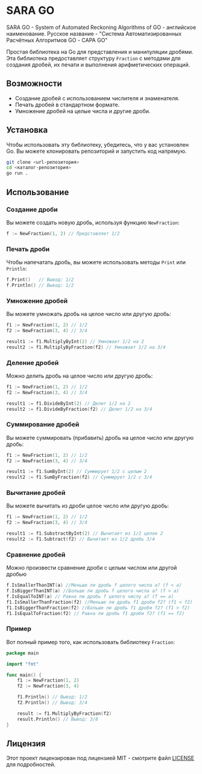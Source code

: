 # SARA GO
SARA GO - System of Automated Reckoning Algorithms of GO - английское наименование. Русское название - "Система Автоматизированных Расчётных Алгоритмов GO - САРА GO" 

Простая библиотека на Go для представления и манипуляции дробями. Эта библиотека предоставляет структуру `Fraction` с методами для создания дробей, их печати и выполнения арифметических операций.

## Возможности

- Создание дробей с использованием числителя и знаменателя.
- Печать дробей в стандартном формате.
- Умножение дробей на целые числа и другие дроби.

## Установка

Чтобы использовать эту библиотеку, убедитесь, что у вас установлен Go. Вы можете клонировать репозиторий и запустить код напрямую.

```bash
git clone <url-репозитория>
cd <каталог-репозитория>
go run .
```

## Использование

### Создание дроби

Вы можете создать новую дробь, используя функцию `NewFraction`:

```go
f := NewFraction(1, 2) // Представляет 1/2
```

### Печать дроби

Чтобы напечатать дробь, вы можете использовать методы `Print` или `Println`:

```go
f.Print()   // Вывод: 1/2
f.Println() // Вывод: 1/2
```

### Умножение дробей

Вы можете умножать дробь на целое число или другую дробь:

```go
f1 := NewFraction(1, 2) // 1/2
f2 := NewFraction(3, 4) // 3/4

result1 := f1.MultiplyByInt(2) // Умножает 1/2 на 2
result2 := f1.MultiplyByFraction(f2) // Умножает 1/2 на 3/4
```

### Деление дробей

Можно делить дробь на целое число или другую дробь:

```go
f1 := NewFraction(1, 2) // 1/2
f2 := NewFraction(3, 4) // 3/4

result1 := f1.DivideByInt(2) // Делит 1/2 на 2
result2 := f1.DivideByFraction(f2) // Делит 1/2 на 3/4
```

### Суммирование дробей

Вы можете суммировать (прибавить) дробь на целое число или другую дробь:

```go
f1 := NewFraction(1, 2) // 1/2
f2 := NewFraction(3, 4) // 3/4

result1 := f1.SumByInt(2) // Суммирует 1/2 с целым 2
result2 := f1.SumByFraction(f2) // Суммирует 1/2 с 3/4
```

### Вычитание дробей

Вы можете вычитать из дроби целое число или другую дробь:

```go
f1 := NewFraction(1, 2) // 1/2
f2 := NewFraction(3, 4) // 3/4

result1 := f1.SubstractByInt(2) // Вычитает из 1/2 целое 2
result2 := f1.Subtract(f2) // Вычитает из 1/2 дробь 3/4
```

### Сравнение дробей

Можно произвести сравнение дроби с целым числом или другой дробью 

```go
f.IsSmallerThanINT(a) //Меньше ли дробь f целого числа a? (f < a)
f.IsBiggerThanINT(a) //Больше ли дробь f целого числа a? (f > a)
f.IsEqualToINT(a) // Равна ли дробь f целого числу a? (f == a)
f1.IsSmallerThanFraction(f2) //Меньше ли дробь f1 дроби f2? (f1 < f2)
f1.IsBiggerThanFraction(f2) //Больше ли дробь f1 дроби f2? (f1 > f2)
f1.IsEqualToFraction(f2) // Равна ли дробь f1 дроби f2? (f1 == f2)
```

### Пример

Вот полный пример того, как использовать библиотеку `Fraction`:

```go
package main

import "fmt"

func main() {
    f1 := NewFraction(1, 2)
    f2 := NewFraction(3, 4)

    f1.Println() // Вывод: 1/2
    f2.Println() // Вывод: 3/4

    result := f1.MultiplyByFraction(f2)
    result.Println() // Вывод: 3/8
}
```

## Лицензия

Этот проект лицензирован под лицензией MIT - смотрите файл [LICENSE](LICENSE) для подробностей. 
